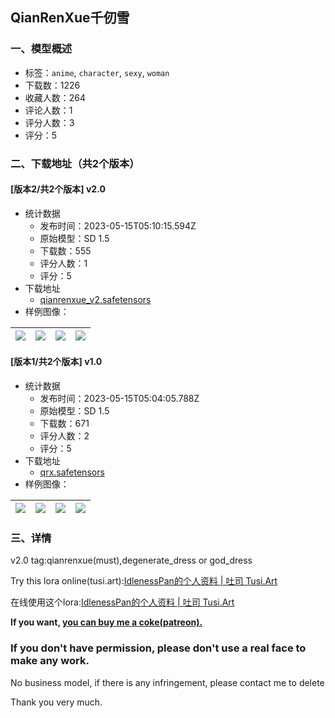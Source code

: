 ## QianRenXue千仞雪
### 一、模型概述

- 标签：`anime`, `character`, `sexy`, `woman`
- 下载数：1226
- 收藏人数：264
- 评论人数：1
- 评分人数：3
- 评分：5

### 二、下载地址（共2个版本）

#### [版本2/共2个版本] v2.0

- 统计数据
  - 发布时间：2023-05-15T05:10:15.594Z
  - 原始模型：SD 1.5
  - 下载数：555
  - 评分人数：1
  - 评分：5
- 下载地址
  - [qianrenxue_v2.safetensors](https://civitai.com/api/download/models/71065)
- 样例图像：

| <img src="https://image.civitai.com/xG1nkqKTMzGDvpLrqFT7WA/a7cb9a3b-8795-4e55-a116-4113ebd26f49/width=450/794169.jpeg" /> | <img src="https://image.civitai.com/xG1nkqKTMzGDvpLrqFT7WA/034c4ff7-1e68-43de-9ccf-1be6c0dc113c/width=450/794171.jpeg" /> | <img src="https://image.civitai.com/xG1nkqKTMzGDvpLrqFT7WA/9dda7866-de79-4727-bfd4-8f3d6b7c416c/width=450/794168.jpeg" /> | <img src="https://image.civitai.com/xG1nkqKTMzGDvpLrqFT7WA/40343946-da29-42dd-8f89-ffd8ac4a4d01/width=450/794295.jpeg" /> |
| ---- | ---- | ---- | ---- |

#### [版本1/共2个版本] v1.0

- 统计数据
  - 发布时间：2023-05-15T05:04:05.788Z
  - 原始模型：SD 1.5
  - 下载数：671
  - 评分人数：2
  - 评分：5
- 下载地址
  - [qrx.safetensors](https://civitai.com/api/download/models/40916)
- 样例图像：

| <img src="https://image.civitai.com/xG1nkqKTMzGDvpLrqFT7WA/fcaf2c88-5c65-4e06-35e6-38ad39460f00/width=450/493232.jpeg" /> | <img src="https://image.civitai.com/xG1nkqKTMzGDvpLrqFT7WA/f4c8f991-91cd-41fb-7913-694e2dfa5d00/width=450/451517.jpeg" /> | <img src="https://image.civitai.com/xG1nkqKTMzGDvpLrqFT7WA/bdd5e735-e57e-4f35-2b92-a08dfc3fe200/width=450/451519.jpeg" /> | <img src="https://image.civitai.com/xG1nkqKTMzGDvpLrqFT7WA/677d94b5-27c1-43cb-9252-297cffbd3900/width=450/451518.jpeg" /> |
| ---- | ---- | ---- | ---- |


### 三、详情
<p>v2.0 tag:qianrenxue(must),degenerate_dress or god_dress</p><p>Try this lora online(tusi.art):<a target="_blank" rel="ugc" href="https://tusi.art/users/602108982739345324/models">IdlenessPan的个人资料 | 吐司 </a><a target="_blank" rel="ugc" href="http://Tusi.Art">Tusi.Art</a></p><p>在线使用这个lora:<a target="_blank" rel="ugc" href="https://tusi.art/users/602108982739345324/models">IdlenessPan的个人资料 | 吐司 </a><a target="_blank" rel="ugc" href="http://Tusi.Art">Tusi.Art</a></p><p><strong>If you want, </strong><a target="_blank" rel="ugc" href="https://www.patreon.com/IdlenessPan"><strong>you can buy me a coke(patreon).</strong></a></p><h3 id="heading-49">If you don't have permission, please don't use a real face to make any work.</h3><p>No business model, if there is any infringement, please contact me to delete</p><p>Thank you very much.</p>